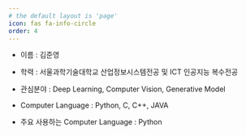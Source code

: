```yaml
---
# the default layout is 'page'
icon: fas fa-info-circle
order: 4
---
```


- 이름 : 김준영

- 학력 : 서울과학기술대학교 산업정보시스템전공 및 ICT 인공지능 복수전공

- 관심분야 : Deep Learning, Computer Vision, Generative Model

- Computer Language : Python, C, C++, JAVA

- 주요 사용하는 Computer Language : Python
